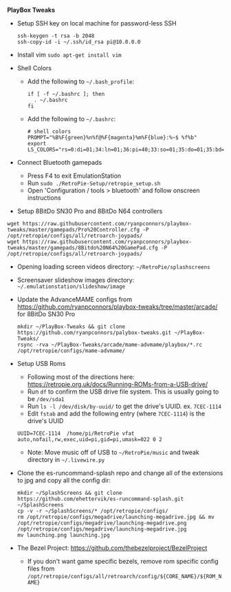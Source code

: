 
**PlayBox Tweaks**

- Setup SSH key on local machine for password-less SSH
  ```
  ssh-keygen -t rsa -b 2048
  ssh-copy-id -i ~/.ssh/id_rsa pi@10.0.0.0
  ```

- Install vim `sudo apt-get install vim`

- Shell Colors
  - Add the following to `~/.bash_profile`:
    ```
    if [ -f ~/.bashrc ]; then
      . ~/.bashrc
    fi
    ```
  - Add the following to `~/.bashrc`:
    ```
    # shell colors
    PROMPT="%B%F{green}%n%f@%F{magenta}%m%F{blue}:%~$ %f%b"
    export LS_COLORS="rs=0:di=01;34:ln=01;36:pi=40;33:so=01;35:do=01;35:bd=40;33;01:cd=40;33;01:or=40;31;01:su=37;41:sg=30;43:tw=30;42:ow=34;42:st=37;44:ex=01;32:"
    ```

- Connect Bluetooth gamepads
  - Press F4 to exit EmulationStation
  - Run `sudo ./RetroPie-Setup/retropie_setup.sh`
  - Open 'Configuration / tools > bluetooth' and follow onscreen instructions

- Setup 8BitDo SN30 Pro and 8BitDo N64 controllers
 ```
 wget https://raw.githubusercontent.com/ryanpconnors/playbox-tweaks/master/gamepads/Pro%20Controller.cfg -P /opt/retropie/configs/all/retroarch-joypads/
 wget https://raw.githubusercontent.com/ryanpconnors/playbox-tweaks/master/gamepads/8Bitdo%20N64%20GamePad.cfg -P /opt/retropie/configs/all/retroarch-joypads/
 ```

- Opening loading screen videos directory: `~/RetroPie/splashscreens`
- Screensaver slideshow images directory: `~/.emulationstation/slideshow/image`

- Update the AdvanceMAME configs from https://github.com/ryanpconnors/playbox-tweaks/tree/master/arcade/ for 8BitDo SN30 Pro
  ```
  mkdir ~/PlayBox-Tweaks && git clone https://github.com/ryanpconnors/palybox-tweaks.git ~/PlayBox-Tweaks/
  rsync -rva ~/PlayBox-Tweaks/arcade/mame-advmame/playbox/*.rc /opt/retropie/configs/mame-advmame/
  ```


- Setup USB Roms
  - Following most of the directions here: https://retropie.org.uk/docs/Running-ROMs-from-a-USB-drive/
  - Run `df` to confirm the USB drive file system. This is usually going to be `/dev/sda1`
  - Run `ls -l /dev/disk/by-uuid/` to get the drive's UUID. ex. `7CEC-1114`
  - Edit `fstab` and add the following entry (where `7CEC-1114`) is the drive's UUID
  ```
  UUID=7CEC-1114  /home/pi/RetroPie vfat  auto,nofail,rw,exec,uid=pi,gid=pi,umask=022 0 2
  ```
  - Note: Move music off of USB to `~/RetroPie/music` and tweak directory in `~/.livewire.py`

- Clone the es-runcommand-splash repo and change all of the extensions to jpg and copy all the config dir:
  ```
  mkdir ~/SplashScreens && git clone https://github.com/ehettervik/es-runcommand-splash.git ~/SplashScreens
  cp -v -r ~/SplashScreens/* /opt/retropie/configs/
  rm /opt/retropie/configs/megadrive/launching-megadrive.jpg && mv /opt/retropie/configs/megadrive/launching-megadrive.png /opt/retropie/configs/megadrive/launching-megadrive.jpg
  mv launching.png launching.jpg
  ```
- The Bezel Project: https://github.com/thebezelproject/BezelProject
  * If you don't want game specific bezels, remove rom specific config files from `/opt/retropie/configs/all/retroarch/config/${CORE_NAME}/${ROM_NAME}`
